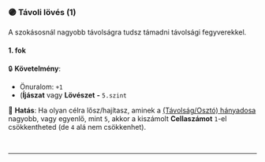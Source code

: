 ### 🟣 Távoli lövés (1)

A szokásosnál nagyobb távolságra tudsz támadni távolsági fegyverekkel.
#### 1. fok

🔒 **Követelmény**:
- Önuralom: `+1`
- (**Íjászat** vagy **Lövészet**  **-** `5.szint`


🌟 **Hatás**: Ha olyan célra lősz/hajítasz, aminek a [(Távolság/Osztó) hányadosa](../072_tavharc_ve.md#%EF%B8%8F-fegyver-oszt%C3%B3) nagyobb, vagy egyenlő, mint `5`, akkor a kiszámolt **Cellaszámot** `1`-el csökkentheted (de `4` alá nem csökkenhet).

<br />

---
